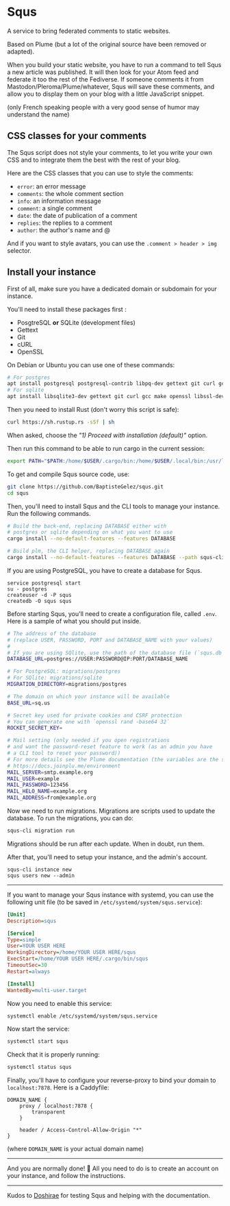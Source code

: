 # Squs

A service to bring federated comments to static websites.

Based on Plume (but a lot of the original source have been removed or adapted).

When you build your static website, you have to run a command to tell Squs a new article was published.
It will then look for your Atom feed and federate it too the rest of the Fediverse. If someone comments it
from Mastodon/Pleroma/Plume/whatever, Squs will save these comments, and allow you to display them on your blog
with a little JavaScript snippet.

(only French speaking people with a very good sense of humor may understand the name)

## CSS classes for your comments

The Squs script does not style your comments, to let you write your own CSS and to integrate them the best with the rest of your blog.

Here are the CSS classes that you can use to style the comments:

- `error`: an error message
- `comments`: the whole comment section
- `info`: an information message
- `comment`: a single comment
- `date`: the date of publication of a comment
- `replies`: the replies to a comment
- `author`: the author's name and @

And if you want to style avatars, you can use the `.comment > header > img` selector.

## Install your instance

First of all, make sure you have a dedicated domain or subdomain for your instance.

You'll need to install these packages first :

- PosgtreSQL **or** SQLite (development files)
- Gettext
- Git
- cURL
- OpenSSL

On Debian or Ubuntu you can use one of these commands:

```bash
# For postgres
apt install postgresql postgresql-contrib libpq-dev gettext git curl gcc make openssl libssl-dev pkg-config
# For sqlite
apt install libsqlite3-dev gettext git curl gcc make openssl libssl-dev pkg-config
```

Then you need to install Rust (don't worry this script is safe):

```bash
curl https://sh.rustup.rs -sSf | sh
```

When asked, choose the *"1) Proceed with installation (default)"* option.

Then run this command to be able to run cargo in the current session:

```bash
export PATH="$PATH:/home/$USER/.cargo/bin:/home/$USER/.local/bin:/usr/local/sbin"
```

To get and compile Squs source code, use:

```bash
git clone https://github.com/BaptisteGelez/squs.git
cd squs
```

Then, you'll need to install Squs and the CLI tools to manage your instance.
Run the following commands.

```bash
# Build the back-end, replacing DATABASE either with
# postgres or sqlite depending on what you want to use
cargo install --no-default-features --features DATABASE

# Build plm, the CLI helper, replacing DATABASE again
cargo install --no-default-features --features DATABASE --path squs-cli
```

If you are using PostgreSQL, you have to create a database for Squs.

```
service postgresql start
su - postgres
createuser -d -P squs
createdb -O squs squs
```

Before starting Squs, you'll need to create a configuration file, called `.env`.
Here is a sample of what you should put inside.

```bash
# The address of the database
# (replace USER, PASSWORD, PORT and DATABASE_NAME with your values)
#
# If you are using SQlite, use the path of the database file (`squs.db` for instance)
DATABASE_URL=postgres://USER:PASSWORD@IP:PORT/DATABASE_NAME

# For PostgreSQL: migrations/postgres
# For SQlite: migrations/sqlite
MIGRATION_DIRECTORY=migrations/postgres

# The domain on which your instance will be available
BASE_URL=sq.us

# Secret key used for private cookies and CSRF protection
# You can generate one with `openssl rand -base64 32`
ROCKET_SECRET_KEY=

# Mail setting (only needed if you open registrations
# and want the password-reset feature to work (as an admin you have
# a CLI tool to reset your password))
# For more details see the Plume documentation (the variables are the same):
# https://docs.joinplu.me/environment
MAIL_SERVER=smtp.example.org
MAIL_USER=example
MAIL_PASSWORD=123456
MAIL_HELO_NAME=example.org
MAIL_ADDRESS=from@example.org
```

Now we need to run migrations. Migrations are scripts used to update
the database. To run the migrations, you can do:

```bash
squs-cli migration run
```

Migrations should be run after each update. When in doubt, run them.

After that, you'll need to setup your instance, and the admin's account.

```
squs-cli instance new
squs users new --admin
```

---

If you want to manage your Squs instance with systemd, you can use the following
unit file (to be saved in `/etc/systemd/system/squs.service`):

```ini
[Unit]
Description=squs

[Service]
Type=simple
User=YOUR USER HERE
WorkingDirectory=/home/YOUR USER HERE/squs
ExecStart=/home/YOUR USER HERE/.cargo/bin/squs
TimeoutSec=30
Restart=always

[Install]
WantedBy=multi-user.target
```

Now you need to enable this service:

```bash
systemctl enable /etc/systemd/system/squs.service
```

Now start the service:

```bash
systemctl start squs
```

Check that it is properly running:

```bash
systemctl status squs
```

Finally, you'll have to configure your reverse-proxy to bind your domain to `localhost:7878`. Here is a Caddyfile:

```
DOMAIN_NAME {
    proxy / localhost:7878 {
        transparent
    }

    header / Access-Control-Allow-Origin "*"
}
```

(where `DOMAIN_NAME` is your actual domain name)

---

And you are normally done! :tada: All you need to do is to create an account on your instance,
and follow the instructions.

---

Kudos to [Doshirae](https://home.doshi.re/) for testing Squs and helping with the documentation.
